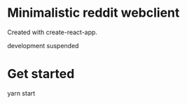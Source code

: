 # Minimalistic reddit webclient

Created with create-react-app.

development suspended

# Get started

yarn start
